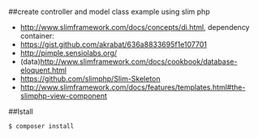 ##create controller and model class example using slim php

- http://www.slimframework.com/docs/concepts/di.html, dependency container:
- https://gist.github.com/akrabat/636a8833695f1e107701
- http://pimple.sensiolabs.org/
- (data)http://www.slimframework.com/docs/cookbook/database-eloquent.html
- https://github.com/slimphp/Slim-Skeleton
- http://www.slimframework.com/docs/features/templates.html#the-slimphp-view-component

##Istall
```
$ composer install
```
